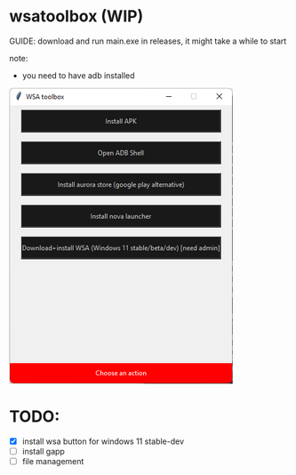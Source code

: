 ﻿# wsatoolbox (WIP)

GUIDE: download and run main.exe in releases, it might take a while to start

note: 
- you need to have adb installed

![demo](images/scr.png)

# TODO:

- [x] install wsa button for windows 11 stable-dev
- [ ] install gapp
- [ ] file management

